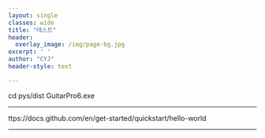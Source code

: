 ```yaml
--- 
layout: single
classes: wide
title: "테스트"
header:
  overlay_image: /img/page-bg.jpg
excerpt: ' '
author: "CYJ"
header-style: text

---  
```


cd pys/dist
GuitarPro6.exe

---

ttps://docs.github.com/en/get-started/quickstart/hello-world



---

